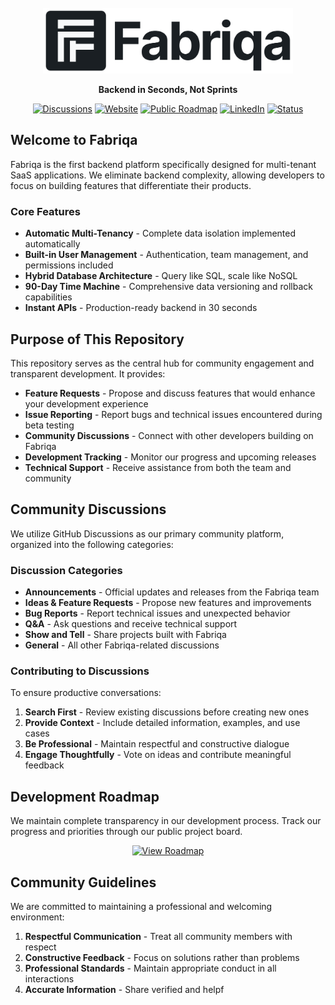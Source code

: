 <div align="center">
  <br />
  <!-- Use picture element to show appropriate logo based on theme -->
  <picture>
    <source media="(prefers-color-scheme: dark)" srcset="./graphics/fabriqa_light.png">
    <source media="(prefers-color-scheme: light)" srcset="./graphics/fabriqa_dark.png">
    <img alt="Fabriqa Logo" src="./graphics/fabriqa_dark.png" width="400">
  </picture>
  
  <p>
    <strong>Backend in Seconds, Not Sprints</strong>
  </p>
  
  <p>
    <a href="https://github.com/astrum-forge/fabriqa-public/discussions"><img src="https://img.shields.io/github/discussions/astrum-forge/fabriqa-public?color=00D4FF&logo=github" alt="Discussions"></a>
    <a href="https://fabriqa.io"><img src="https://img.shields.io/badge/website-fabriqa.io-00D4FF" alt="Website"></a>
    <a href="https://github.com/orgs/astrum-forge/projects/10"><img src="https://img.shields.io/badge/roadmap-public-00D4FF" alt="Public Roadmap"></a>
    <a href="https://linkedin.com/company/afs-fabriqa"><img src="https://img.shields.io/badge/LinkedIn-Connect-0077B5?logo=linkedin" alt="LinkedIn"></a>
    <a href="#"><img src="https://img.shields.io/badge/status-closed%20beta-yellow" alt="Status"></a>
  </p>
</div>

## Welcome to Fabriqa

Fabriqa is the first backend platform specifically designed for multi-tenant SaaS applications. We eliminate backend complexity, allowing developers to focus on building features that differentiate their products.

### Core Features

- **Automatic Multi-Tenancy** - Complete data isolation implemented automatically
- **Built-in User Management** - Authentication, team management, and permissions included
- **Hybrid Database Architecture** - Query like SQL, scale like NoSQL
- **90-Day Time Machine** - Comprehensive data versioning and rollback capabilities
- **Instant APIs** - Production-ready backend in 30 seconds

## Purpose of This Repository

This repository serves as the central hub for community engagement and transparent development. It provides:

- **Feature Requests** - Propose and discuss features that would enhance your development experience
- **Issue Reporting** - Report bugs and technical issues encountered during beta testing
- **Community Discussions** - Connect with other developers building on Fabriqa
- **Development Tracking** - Monitor our progress and upcoming releases
- **Technical Support** - Receive assistance from both the team and community

## Community Discussions

We utilize GitHub Discussions as our primary community platform, organized into the following categories:

### Discussion Categories

- **Announcements** - Official updates and releases from the Fabriqa team
- **Ideas & Feature Requests** - Propose new features and improvements
- **Bug Reports** - Report technical issues and unexpected behavior
- **Q&A** - Ask questions and receive technical support
- **Show and Tell** - Share projects built with Fabriqa
- **General** - All other Fabriqa-related discussions

### Contributing to Discussions

To ensure productive conversations:

1. **Search First** - Review existing discussions before creating new ones
2. **Provide Context** - Include detailed information, examples, and use cases
3. **Be Professional** - Maintain respectful and constructive dialogue
4. **Engage Thoughtfully** - Vote on ideas and contribute meaningful feedback

## Development Roadmap

We maintain complete transparency in our development process. Track our progress and priorities through our public project board.

<div align="center">
  <a href="https://github.com/orgs/astrum-forge/projects/11">
    <img src="https://img.shields.io/badge/View%20Live%20Roadmap-00D4FF?style=for-the-badge&logo=github&logoColor=white" alt="View Roadmap">
  </a>
</div>

## Community Guidelines

We are committed to maintaining a professional and welcoming environment:

1. **Respectful Communication** - Treat all community members with respect
2. **Constructive Feedback** - Focus on solutions rather than problems
3. **Professional Standards** - Maintain appropriate conduct in all interactions
4. **Accurate Information** - Share verified and helpf